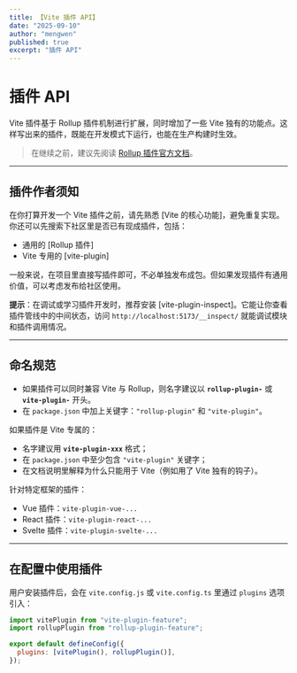 ```yaml
---
title: 【Vite 插件 API】
date: "2025-09-10"
author: "mengwen"
published: true
excerpt: "插件 API"
---
```


# 插件 API

Vite 插件基于 Rollup 插件机制进行扩展，同时增加了一些 Vite 独有的功能点。这样写出来的插件，既能在开发模式下运行，也能在生产构建时生效。

> 在继续之前，建议先阅读 [Rollup 插件官方文档](https://cn.rollupjs.org)。

---

## 插件作者须知

在你打算开发一个 Vite 插件之前，请先熟悉 [Vite 的核心功能]，避免重复实现。你还可以先搜索下社区里是否已有现成插件，包括：

- 通用的 [Rollup 插件]
- Vite 专用的 [vite-plugin]

一般来说，在项目里直接写插件即可，不必单独发布成包。但如果发现插件有通用价值，可以考虑发布给社区使用。

**提示**：在调试或学习插件开发时，推荐安装 [vite-plugin-inspect]。它能让你查看插件管线中的中间状态，访问 `http://localhost:5173/__inspect/` 就能调试模块和插件调用情况。

---

## 命名规范

- 如果插件可以同时兼容 Vite 与 Rollup，则名字建议以 **`rollup-plugin-`** 或 **`vite-plugin-`** 开头。
- 在 `package.json` 中加上关键字：`"rollup-plugin"` 和 `"vite-plugin"`。

如果插件是 Vite 专属的：

- 名字建议用 **`vite-plugin-xxx`** 格式；
- 在 `package.json` 中至少包含 `"vite-plugin"` 关键字；
- 在文档说明里解释为什么只能用于 Vite（例如用了 Vite 独有的钩子）。

针对特定框架的插件：

- Vue 插件：`vite-plugin-vue-...`
- React 插件：`vite-plugin-react-...`
- Svelte 插件：`vite-plugin-svelte-...`

---

## 在配置中使用插件

用户安装插件后，会在 `vite.config.js` 或 `vite.config.ts` 里通过 `plugins` 选项引入：

```js
import vitePlugin from "vite-plugin-feature";
import rollupPlugin from "rollup-plugin-feature";

export default defineConfig({
  plugins: [vitePlugin(), rollupPlugin()],
});
```
